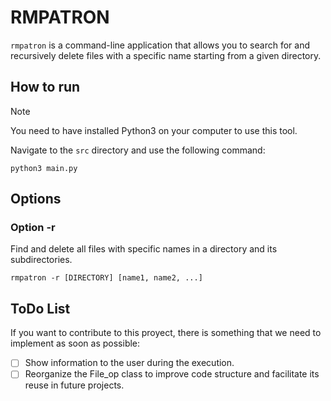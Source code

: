 # RMPATRON

`rmpatron` is a command-line application that allows you to search for and recursively delete files with a specific name starting from a given directory.
## How to run

> [!NOTE] 
> You need to have installed Python3 on your computer to use this tool.

Navigate to the `src` directory and use the following command:

```
python3 main.py
```

## Options
### Option -r

Find and delete all files with specific names in a directory and its subdirectories.

```
rmpatron -r [DIRECTORY] [name1, name2, ...]
```
## ToDo List
If you want to contribute to this proyect, there is something that we need to implement as soon as possible:
- [ ] Show information to the user during the execution.
- [ ] Reorganize the File_op class to improve code structure and facilitate its reuse in future projects.